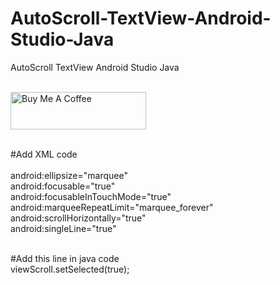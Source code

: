 # AutoScroll-TextView-Android-Studio-Java
AutoScroll TextView Android Studio Java<br>
<br>

<a href="https://www.buymeacoffee.com/smkamal" target="_blank"><img src="https://cdn.buymeacoffee.com/buttons/v2/default-blue.png" alt="Buy Me A Coffee" style="height: 60px !important;width: 217px !important;" ></a>

<br>
#Add XML code <br><br>
        android:ellipsize="marquee" <br>
        android:focusable="true" <br>
        android:focusableInTouchMode="true" <br>
        android:marqueeRepeatLimit="marquee_forever" <br>
        android:scrollHorizontally="true" <br>
        android:singleLine="true" <br><br>
        
#Add this line in java code<br>
viewScroll.setSelected(true);
